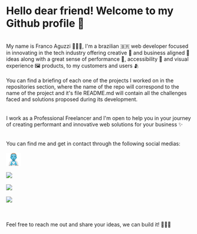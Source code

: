 # Hello dear friend! Welcome to my Github profile 👋
<br>
My name is Franco Aguzzi 👨🏼‍💻, I'm a brazilian 🇧🇷 web developer focused in innovating in the tech industry offering creative 🎨 and business aligned 🏤 ideas along with a great sense of performance 🚀, accessibility 🦾 and visual experience 🖼 products, to my customers and users 🫂
<br>
<br>
You can find a briefing of each one of the projects I worked on in the repositories section, where the name of the repo will correspond to the name of the project and it's file README.md will contain all the challenges faced and solutions proposed during its development.
<br>
<br>
<br>
I work as a Professional Freelancer and I'm open to help you in your journey of creating performant and innovative web solutions for your business ✨ 
<br>
<br>
<br>
You can find me and get in contact through the following social medias:
<br>
<br>

<div style="display: flex">
<img src="/personal-website.png" width="40px" /> 
  <a href="https://francoaguzzi.com"></a>
</div>

<br>

<div style="display: flex">
<img src="https://img.shields.io/badge/linkedin-%230077B5.svg?style=for-the-badge&logo=linkedin&logoColor=white" /> 
<a href="https://www.linkedin.com/in/franco-aguzzi-546506184/"></a>
</div>

<br>

<div style="display: flex">
<img src="https://img.shields.io/badge/WhatsApp-25D366?style=for-the-badge&logo=whatsapp&logoColor=white"/>
<a href="[https://www.linkedin.com/in/franco-aguzzi-546506184/](https://www.wa.me/5548996050413/)"></a>
</div>

<br>

<div style="display: flex">
<img src="https://img.shields.io/badge/github%20actions-%232671E5.svg?style=for-the-badge&logo=githubactions&logoColor=white"/>
<a href="https://github.com/FrancoAguzzi/"></a>
</div>
<br>
<br>
<br>
Feel free to reach me out and share your ideas, we can build it! ✋🏼😉
